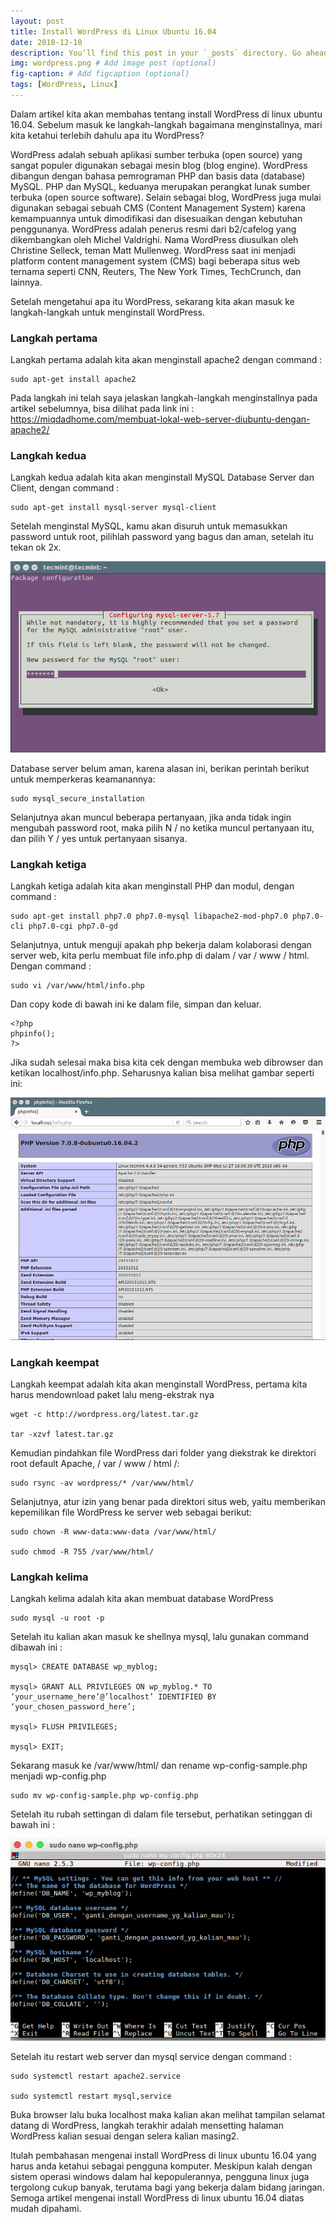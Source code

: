```yaml
---
layout: post 
title: Install WordPress di Linux Ubuntu 16.04
date: 2018-12-10
description: You’ll find this post in your `_posts` directory. Go ahead and edit it and re-build the site to see your changes. # Add post description (optional)
img: wordpress.png # Add image post (optional)
fig-caption: # Add figcaption (optional)
tags: [WordPress, Linux]
---
```


Dalam artikel kita akan membahas tentang install WordPress di linux ubuntu 16.04. Sebelum masuk ke langkah-langkah bagaimana menginstallnya, mari kita ketahui terlebih dahulu apa itu WordPress?

WordPress adalah sebuah aplikasi sumber terbuka (open source) yang sangat populer digunakan sebagai mesin blog (blog engine). WordPress dibangun dengan bahasa pemrograman PHP dan basis data (database) MySQL. PHP dan MySQL, keduanya merupakan perangkat lunak sumber terbuka (open source software). Selain sebagai blog, WordPress juga mulai digunakan sebagai sebuah CMS (Content Management System) karena kemampuannya untuk dimodifikasi dan disesuaikan dengan kebutuhan penggunanya. WordPress adalah penerus resmi dari b2/cafelog yang dikembangkan oleh Michel Valdrighi. Nama WordPress diusulkan oleh Christine Selleck, teman Matt Mullenweg. WordPress saat ini menjadi platform content management system (CMS) bagi beberapa situs web ternama seperti CNN, Reuters, The New York Times, TechCrunch, dan lainnya.

Setelah mengetahui apa itu WordPress, sekarang kita akan masuk ke langkah-langkah untuk menginstall WordPress.

### Langkah pertama
Langkah pertama adalah kita akan menginstall apache2 dengan command :

	sudo apt-get install apache2

Pada langkah ini telah saya jelaskan langkah-langkah menginstallnya pada artikel sebelumnya, bisa dilihat pada link ini : https://miqdadhome.com/membuat-lokal-web-server-diubuntu-dengan-apache2/

### Langkah kedua
Langkah kedua adalah kita akan menginstall MySQL Database Server dan Client, dengan command :

	sudo apt-get install mysql-server mysql-client

Setelah menginstal MySQL, kamu akan disuruh untuk memasukkan password untuk root, pilihlah password yang bagus dan aman, setelah itu tekan ok 2x.

<img src="/assets/img/mysql-password.png">

Database server belum aman, karena alasan ini, berikan perintah berikut untuk memperkeras keamanannya:

	sudo mysql_secure_installation 

Selanjutnya akan muncul beberapa pertanyaan, jika anda tidak ingin mengubah password root, maka pilih N / no ketika muncul pertanyaan itu, dan pilih Y / yes untuk pertanyaan sisanya.

### Langkah ketiga
Langkah ketiga adalah kita akan menginstall PHP dan modul, dengan command :

	sudo apt-get install php7.0 php7.0-mysql libapache2-mod-php7.0 php7.0-cli php7.0-cgi php7.0-gd

Selanjutnya, untuk menguji apakah php bekerja dalam kolaborasi dengan server web, kita perlu membuat file info.php di dalam / var / www / html. Dengan command :

	sudo vi /var/www/html/info.php

Dan copy kode di bawah ini ke dalam file, simpan dan keluar.

	<?php 
	phpinfo();
	?>

Jika sudah selesai maka bisa kita cek dengan membuka web dibrowser dan ketikan localhost/info.php. Seharusnya kalian bisa melihat gambar seperti ini:

<img src="/assets/img/PHP-Information.png">

### Langkah keempat
Langkah keempat adalah kita akan menginstall WordPress, pertama kita harus mendownload paket lalu meng-ekstrak nya

	wget -c http://wordpress.org/latest.tar.gz
	
	tar -xzvf latest.tar.gz

Kemudian pindahkan file WordPress dari folder yang diekstrak ke direktori root default Apache, / var / www / html /:

	sudo rsync -av wordpress/* /var/www/html/

Selanjutnya, atur izin yang benar pada direktori situs web, yaitu memberikan kepemilikan file WordPress ke server web sebagai berikut:

	sudo chown -R www-data:www-data /var/www/html/

	sudo chmod -R 755 /var/www/html/

### Langkah kelima
Langkah kelima adalah kita akan membuat database WordPress

	sudo mysql -u root -p

Setelah itu kalian akan masuk ke shellnya mysql, lalu gunakan command dibawah ini :

	mysql> CREATE DATABASE wp_myblog;

	mysql> GRANT ALL PRIVILEGES ON wp_myblog.* TO ‘your_username_here’@’localhost’ IDENTIFIED BY ‘your_chosen_password_here’;

	mysql> FLUSH PRIVILEGES;

	mysql> EXIT;

Sekarang masuk ke /var/www/html/ dan rename wp-config-sample.php menjadi wp-config.php

	sudo mv wp-config-sample.php wp-config.php

Setelah itu rubah settingan di dalam file tersebut, perhatikan setinggan di bawah ini :

<img src="/assets/img/wp-5.png">

Setelah itu restart web server dan mysql service dengan command :

	sudo systemctl restart apache2.service

	sudo systemctl restart mysql,service

Buka browser lalu buka localhost maka kalian akan melihat tampilan selamat datang di WordPress, langkah terakhir adalah mensetting halaman WordPress kalian sesuai dengan selera kalian masing2.

Itulah pembahasan mengenai install WordPress di linux ubuntu 16.04 yang harus anda ketahui sebagai pengguna komputer. Meskipun kalah dengan sistem operasi windows dalam hal kepopulerannya, pengguna linux juga tergolong cukup banyak, terutama bagi yang bekerja dalam bidang jaringan. Semoga artikel mengenai install WordPress di linux ubuntu 16.04 diatas mudah dipahami.